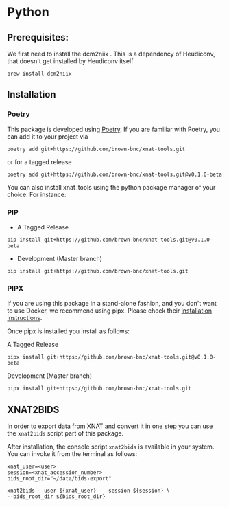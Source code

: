 # Python

## Prerequisites:

We first need to install the dcm2niix . This is a dependency of Heudiconv, that doesn't get installed by Heudiconv itself

```text
brew install dcm2niix
```

## Installation

### Poetry

This package is developed using [Poetry](https://python-poetry.org). If you are familiar with Poetry, you can add it to your project via

```text
poetry add git+https://github.com/brown-bnc/xnat-tools.git
```

or for a tagged release

```text
poetry add git+https://github.com/brown-bnc/xnat-tools.git@v0.1.0-beta
```

You can also install xnat\_tools using the python package manager of your choice. For instance:

### **PIP**

* A Tagged Release

```text
pip install git+https://github.com/brown-bnc/xnat-tools.git@v0.1.0-beta
```

* Development \(Master branch\)

```text
pip install git+https://github.com/brown-bnc/xnat-tools.git
```

### **PIPX**

If you are using this package in a stand-alone fashion, and you don't want to use Docker, we recommend using pipx. Please check their [installation instructions](https://github.com/pipxproject/pipx).

Once pipx is installed you install as follows:

A Tagged Release

```text
pipx install git+https://github.com/brown-bnc/xnat-tools.git@v0.1.0-beta
```

Development \(Master branch\)

```text
pipx install git+https://github.com/brown-bnc/xnat-tools.git
```

## XNAT2BIDS

In order to export data from XNAT and convert it in one step you can use the `xnat2bids` script part of this package.

After installation, the console script `xnat2bids` is available in your system. You can invoke it from the terminal as follows:

```text
xnat_user=<user>
session=<xnat_accession_number>
bids_root_dir="~/data/bids-export"

xnat2bids --user ${xnat_user}  --session ${session} \
--bids_root_dir ${bids_root_dir}
```

### 

